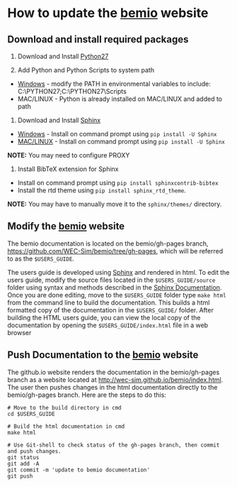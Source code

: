 
# How to update the [bemio](wec-sim.github.io/bemio/) website

## Download and install required packages
1. Download and Install [Python27](https://www.python.org/downloads/)

1. Add Python and Python Scripts to system path
  * [Windows](http://stackoverflow.com/questions/3701646/how-to-add-to-the-pythonpath-in-windows-7) - modify the PATH in environmental variables to include: C:\PYTHON27;C:\PYTHON27\Scripts 
  * MAC/LINUX -  Python is already installed on MAC/LINUX and added to path

1. Download and Install [Sphinx](http://www.sphinx-doc.org/en/stable/index.html)
  * [Windows](http://sphinx-doc.org/latest/install.html#windows-install-python-and-sphinx) - Install on command prompt using ``pip install -U Sphinx``
  * [MAC/LINUX](http://www.sphinx-doc.org/en/stable/install.html#mac-os-x-install-sphinx-using-macports) - Install on command prompt using ``pip install -U Sphinx``

 **NOTE:** You may need to configure PROXY

1. Install BibTeX extension for Sphinx
  * Install on command prompt using ``pip install sphinxcontrib-bibtex``
  * Install the rtd theme using ``pip install sphinx_rtd_theme``. 
 
 **NOTE:** You may have to manually move it to the ``sphinx/themes/`` directory.

## Modify the [bemio](wec-sim.github.io/bemio/) website
The bemio documentation is located on the bemio/gh-pages branch, https://github.com/WEC-Sim/bemio/tree/gh-pages, which will be referred to as the ``$USERS_GUIDE``.

The users guide is developed using [Sphinx](http://sphinx-doc.org/) and rendered in html. To edit  the users guide, modify the source files located in the ``$USERS_GUIDE/source`` folder using syntax and methods described in the [Sphinx Documentation](http://sphinx-doc.org/contents.html). Once you are done editing, move to the ``$USERS_GUIDE`` folder type ``make html`` from the command line to build the documentation. This builds a html formatted copy of the documentation in the ``$USERS_GUIDE/`` folder. After building the HTML users guide, you can view the local copy of the documentation by opening the ``$USERS_GUIDE/index.html`` file in a web browser

## Push Documentation to the [bemio](wec-sim.github.io/bemio/) website
The github.io website renders the documentation in the bemio/gh-pages branch as a website located at http://wec-sim.github.io/bemio/index.html. The user then pushes changes in the html documentation directly to the bemio/gh-pages branch. Here are the steps to do this:

  ```Shell
  # Move to the build directory in cmd
  cd $USERS_GUIDE

  # Build the html documentation in cmd
  make html

  # Use Git-shell to check status of the gh-pages branch, then commit and push changes. 
  git status
  git add -A
  git commit -m 'update to bemio documentation'
  git push
  ```

